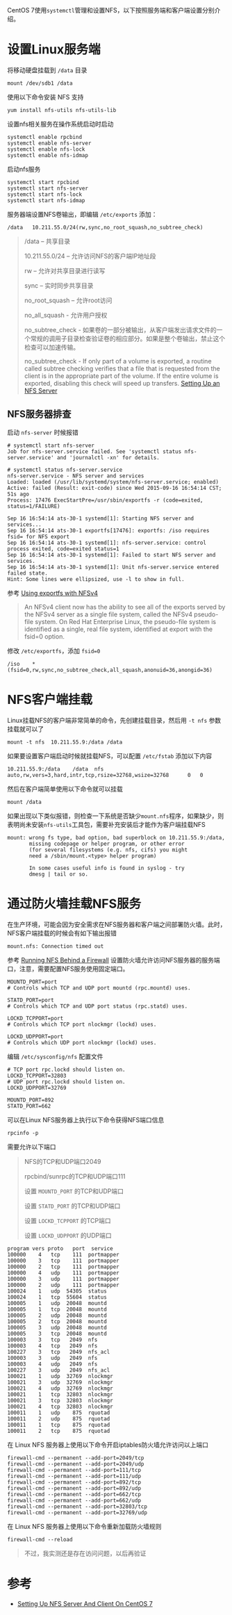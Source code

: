 CentOS 7使用`systemctl`管理和设置NFS，以下按照服务端和客户端设置分别介绍。

# 设置Linux服务端

将移动硬盘挂载到 `/data` 目录

```
mount /dev/sdb1 /data
```

使用以下命令安装 NFS 支持

```
yum install nfs-utils nfs-utils-lib
```

设置nfs相关服务在操作系统启动时启动

```
systemctl enable rpcbind
systemctl enable nfs-server
systemctl enable nfs-lock
systemctl enable nfs-idmap  
```

启动nfs服务

```
systemctl start rpcbind
systemctl start nfs-server
systemctl start nfs-lock
systemctl start nfs-idmap
```

服务器端设置NFS卷输出，即编辑 `/etc/exports` 添加：

```
/data	10.211.55.0/24(rw,sync,no_root_squash,no_subtree_check)
```

> /data – 共享目录
> 
> 10.211.55.0/24 – 允许访问NFS的客户端IP地址段
>
> rw – 允许对共享目录进行读写
>
> sync – 实时同步共享目录
>
> no_root_squash – 允许root访问
> 
> no_all_squash - 允许用户授权
>
> no_subtree_check - 如果卷的一部分被输出，从客户端发出请求文件的一个常规的调用子目录检查验证卷的相应部分。如果是整个卷输出，禁止这个检查可以加速传输。 
> 
> no_subtree_check - If only part of a volume is exported, a routine called subtree checking verifies that a file that is requested from the client is in the appropriate part of the volume. If the entire volume is exported, disabling this check will speed up transfers.  [Setting Up an NFS Server](http://nfs.sourceforge.net/nfs-howto/ar01s03.html)

## NFS服务器排查

启动 `nfs-server` 时候报错

```
# systemctl start nfs-server
Job for nfs-server.service failed. See 'systemctl status nfs-server.service' and 'journalctl -xn' for details.

# systemctl status nfs-server.service
nfs-server.service - NFS server and services
Loaded: loaded (/usr/lib/systemd/system/nfs-server.service; enabled)
Active: failed (Result: exit-code) since Wed 2015-09-16 16:54:14 CST; 51s ago
Process: 17476 ExecStartPre=/usr/sbin/exportfs -r (code=exited, status=1/FAILURE)

Sep 16 16:54:14 ats-30-1 systemd[1]: Starting NFS server and services...
Sep 16 16:54:14 ats-30-1 exportfs[17476]: exportfs: /iso requires fsid= for NFS export
Sep 16 16:54:14 ats-30-1 systemd[1]: nfs-server.service: control process exited, code=exited status=1
Sep 16 16:54:14 ats-30-1 systemd[1]: Failed to start NFS server and services.
Sep 16 16:54:14 ats-30-1 systemd[1]: Unit nfs-server.service entered failed state.
Hint: Some lines were ellipsized, use -l to show in full.
```

参考 [Using exportfs with NFSv4](https://www.centos.org/docs/5/html/Deployment_Guide-en-US/s1-nfs-server-config-exports.html)

> An NFSv4 client now has the ability to see all of the exports served by the NFSv4 server as a single file system, called the NFSv4 pseudo-file system. On Red Hat Enterprise Linux, the pseudo-file system is identified as a single, real file system, identified at export with the fsid=0 option.

修改 `/etc/exportfs`，添加 `fsid=0`

```
/iso	*(fsid=0,rw,sync,no_subtree_check,all_squash,anonuid=36,anongid=36)
```

# NFS客户端挂载

Linux挂载NFS的客户端非常简单的命令，先创建挂载目录，然后用 `-t nfs` 参数挂载就可以了

```
mount -t nfs  10.211.55.9:/data /data
```

如果要设置客户端启动时候就挂载NFS，可以配置 `/etc/fstab` 添加以下内容

```
10.211.55.9:/data    /data  nfs auto,rw,vers=3,hard,intr,tcp,rsize=32768,wsize=32768      0   0
```

然后在客户端简单使用以下命令就可以挂载

```
mount /data
```

如果出现以下类似报错，则检查一下系统是否缺少`mount.nfs`程序，如果缺少，则表明尚未安装`nfs-utils`工具包，需要补充安装后才能作为客户端挂载NFS

```
mount: wrong fs type, bad option, bad superblock on 10.211.55.9:/data,
       missing codepage or helper program, or other error
       (for several filesystems (e.g. nfs, cifs) you might
       need a /sbin/mount.<type> helper program)

       In some cases useful info is found in syslog - try
       dmesg | tail or so.
```

# 通过防火墙挂载NFS服务

在生产环境，可能会因为安全需求在NFS服务器和客户端之间部署防火墙。此时，NFS客户端挂载的时候会有如下输出报错

```
mount.nfs: Connection timed out
```

参考 [Running NFS Behind a Firewall](https://access.redhat.com/documentation/en-US/Red_Hat_Enterprise_Linux/7/html/Storage_Administration_Guide/nfs-serverconfig.html#s2-nfs-nfs-firewall-config) 设置防火墙允许访问NFS服务器的服务端口，注意，需要配置NFS服务使用固定端口。

```
MOUNTD_PORT=port
# Controls which TCP and UDP port mountd (rpc.mountd) uses.

STATD_PORT=port
# Controls which TCP and UDP port status (rpc.statd) uses.

LOCKD_TCPPORT=port
# Controls which TCP port nlockmgr (lockd) uses.

LOCKD_UDPPORT=port
# Controls which UDP port nlockmgr (lockd) uses.
```

编辑 `/etc/sysconfig/nfs` 配置文件

```
# TCP port rpc.lockd should listen on.
LOCKD_TCPPORT=32803
# UDP port rpc.lockd should listen on.
LOCKD_UDPPORT=32769

MOUNTD_PORT=892
STATD_PORT=662
```

可以在Linux NFS服务器上执行以下命令获得NFS端口信息

```
rpcinfo -p
```

需要允许以下端口

> NFS的TCP和UDP端口2049
>
> rpcbind/sunrpc的TCP和UDP端口111
>
> 设置 `MOUNTD_PORT` 的TCP和UDP端口
>
> 设置 `STATD_PORT` 的TCP和UDP端口
>
> 设置 `LOCKD_TCPPORT` 的TCP端口
>
> 设置 `LOCKD_UDPPORT` 的UDP端口

```
program vers proto   port  service
100000    4   tcp    111  portmapper
100000    3   tcp    111  portmapper
100000    2   tcp    111  portmapper
100000    4   udp    111  portmapper
100000    3   udp    111  portmapper
100000    2   udp    111  portmapper
100024    1   udp  54305  status
100024    1   tcp  55604  status
100005    1   udp  20048  mountd
100005    1   tcp  20048  mountd
100005    2   udp  20048  mountd
100005    2   tcp  20048  mountd
100005    3   udp  20048  mountd
100005    3   tcp  20048  mountd
100003    3   tcp   2049  nfs
100003    4   tcp   2049  nfs
100227    3   tcp   2049  nfs_acl
100003    3   udp   2049  nfs
100003    4   udp   2049  nfs
100227    3   udp   2049  nfs_acl
100021    1   udp  32769  nlockmgr
100021    3   udp  32769  nlockmgr
100021    4   udp  32769  nlockmgr
100021    1   tcp  32803  nlockmgr
100021    3   tcp  32803  nlockmgr
100021    4   tcp  32803  nlockmgr
100011    1   udp    875  rquotad
100011    2   udp    875  rquotad
100011    1   tcp    875  rquotad
100011    2   tcp    875  rquotad
```

在 Linux NFS 服务器上使用以下命令开启iptables防火墙允许访问以上端口

```
firewall-cmd --permanent --add-port=2049/tcp
firewall-cmd --permanent --add-port=2049/udp
firewall-cmd --permanent --add-port=111/tcp
firewall-cmd --permanent --add-port=111/udp
firewall-cmd --permanent --add-port=892/tcp
firewall-cmd --permanent --add-port=892/udp
firewall-cmd --permanent --add-port=662/tcp
firewall-cmd --permanent --add-port=662/udp
firewall-cmd --permanent --add-port=32803/tcp
firewall-cmd --permanent --add-port=32769/udp
```

在 Linux NFS 服务器上使用以下命令重新加载防火墙规则

```
firewall-cmd --reload
```

> 不过，我实测还是存在访问问题，以后再验证

# 参考

* [Setting Up NFS Server And Client On CentOS 7](http://www.unixmen.com/setting-nfs-server-client-centos-7/)